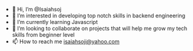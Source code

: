 - 👋 Hi, I’m @Isaiahsoj
- 👀 I’m interested in developing top notch skills in backend engineering 
- 🌱 I’m currently learning Javascript
- 💞️ I’m looking to collaborate on projects that will help me grow my tech skills from beginner level
- 📫 How to reach me isaiahsoji@yahoo.com

<!---
Isaiahsoj/Isaiahsoj is a ✨ special ✨ repository because its `README.md` (this file) appears on your GitHub profile.
You can click the Preview link to take a look at your changes.
--->

